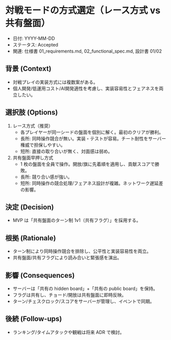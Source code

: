# 対戦モードの方式選定（レース方式 vs 共有盤面）

- 日付: YYYY-MM-DD
- ステータス: Accepted
- 関連: 仕様書 01_requirements.md, 02_functional_spec.md, 設計書 01/02

## 背景 (Context)
- 対戦プレイの実装方式には複数案がある。
- 個人開発/低運用コスト/AI開発適性を考慮し、実装容易性とフェアネスを両立したい。

## 選択肢 (Options)
1) レース方式（推奨）
   - 各プレイヤーが同一シードの盤面を個別に解く。最初のクリアが勝利。
   - 長所: 同時操作競合が無い。実装・テストが容易。チート耐性をサーバー権威で担保しやすい。
   - 短所: 直接の取り合いが無く、対面感は弱め。
2) 共有盤面早押し方式
   - 1 枚の盤面を全員で操作。開放/旗に先着順を適用し、貢献スコアで勝敗。
   - 長所: 競り合い感が強い。
   - 短所: 同時操作の競合処理/フェアネス設計が複雑。ネットワーク遅延差の影響。

## 決定 (Decision)
- MVP は「共有盤面のターン制 1v1（共有フラグ）」を採用する。

## 根拠 (Rationale)
- ターン制により同時操作競合を排除し、公平性と実装容易性を両立。
- 共有盤面/共有フラグにより読み合いと緊張感を演出。

## 影響 (Consequences)
- サーバーは「共有の hidden board」+「共有の public board」を保持。
- フラグは共有し、チョード/開放は共有盤面に即時反映。
- ターン/チェスクロック/スコアをサーバーが管理し、イベントで同期。

## 後続 (Follow-ups)
- ランキング/タイムアタックや観戦は将来 ADR で検討。
